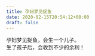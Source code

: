 ```yaml
---
title: 孕妇梦见捉鱼
date: 2020-02-15T20:54:12+08:00
draft: false
---
```


孕妇梦见捉鱼，会生一个儿子。<br>
生了孩子后，会收到不少的余利！